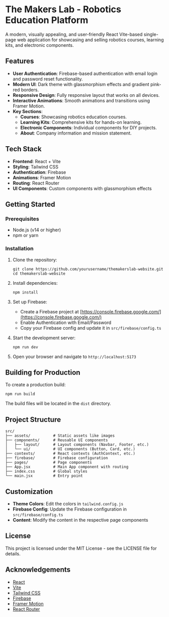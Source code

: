 # The Makers Lab - Robotics Education Platform

A modern, visually appealing, and user-friendly React Vite-based single-page web application for showcasing and selling robotics courses, learning kits, and electronic components.

## Features

- **User Authentication**: Firebase-based authentication with email login and password reset functionality.
- **Modern UI**: Dark theme with glassmorphism effects and gradient pink-red borders.
- **Responsive Design**: Fully responsive layout that works on all devices.
- **Interactive Animations**: Smooth animations and transitions using Framer Motion.
- **Key Sections**:
  - **Courses**: Showcasing robotics education courses.
  - **Learning Kits**: Comprehensive kits for hands-on learning.
  - **Electronic Components**: Individual components for DIY projects.
  - **About**: Company information and mission statement.

## Tech Stack

- **Frontend**: React + Vite
- **Styling**: Tailwind CSS
- **Authentication**: Firebase
- **Animations**: Framer Motion
- **Routing**: React Router
- **UI Components**: Custom components with glassmorphism effects

## Getting Started

### Prerequisites

- Node.js (v14 or higher)
- npm or yarn

### Installation

1. Clone the repository:
   ```
   git clone https://github.com/yourusername/themakerslab-website.git
   cd themakerslab-website
   ```

2. Install dependencies:
   ```
   npm install
   ```

3. Set up Firebase:
   - Create a Firebase project at [https://console.firebase.google.com/](https://console.firebase.google.com/)
   - Enable Authentication with Email/Password
   - Copy your Firebase config and update it in `src/firebase/config.ts`

4. Start the development server:
   ```
   npm run dev
   ```

5. Open your browser and navigate to `http://localhost:5173`

## Building for Production

To create a production build:

```
npm run build
```

The build files will be located in the `dist` directory.

## Project Structure

```
src/
├── assets/          # Static assets like images
├── components/      # Reusable UI components
│   ├── layout/      # Layout components (Navbar, Footer, etc.)
│   └── ui/          # UI components (Button, Card, etc.)
├── contexts/        # React contexts (AuthContext, etc.)
├── firebase/        # Firebase configuration
├── pages/           # Page components
├── App.jsx          # Main App component with routing
├── index.css        # Global styles
└── main.jsx         # Entry point
```

## Customization

- **Theme Colors**: Edit the colors in `tailwind.config.js`
- **Firebase Config**: Update the Firebase configuration in `src/firebase/config.ts`
- **Content**: Modify the content in the respective page components

## License

This project is licensed under the MIT License - see the LICENSE file for details.

## Acknowledgements

- [React](https://reactjs.org/)
- [Vite](https://vitejs.dev/)
- [Tailwind CSS](https://tailwindcss.com/)
- [Firebase](https://firebase.google.com/)
- [Framer Motion](https://www.framer.com/motion/)
- [React Router](https://reactrouter.com/)
